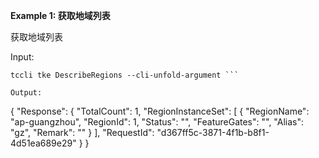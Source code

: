 **Example 1: 获取地域列表**

获取地域列表

Input: 

```
tccli tke DescribeRegions --cli-unfold-argument ```

Output: 
```
{
    "Response": {
        "TotalCount": 1,
        "RegionInstanceSet": [
            {
                "RegionName": "ap-guangzhou",
                "RegionId": 1,
                "Status": "",
                "FeatureGates": "",
                "Alias": "gz",
                "Remark": ""
            }
        ],
        "RequestId": "d367ff5c-3871-4f1b-b8f1-4d51ea689e29"
    }
}
```

